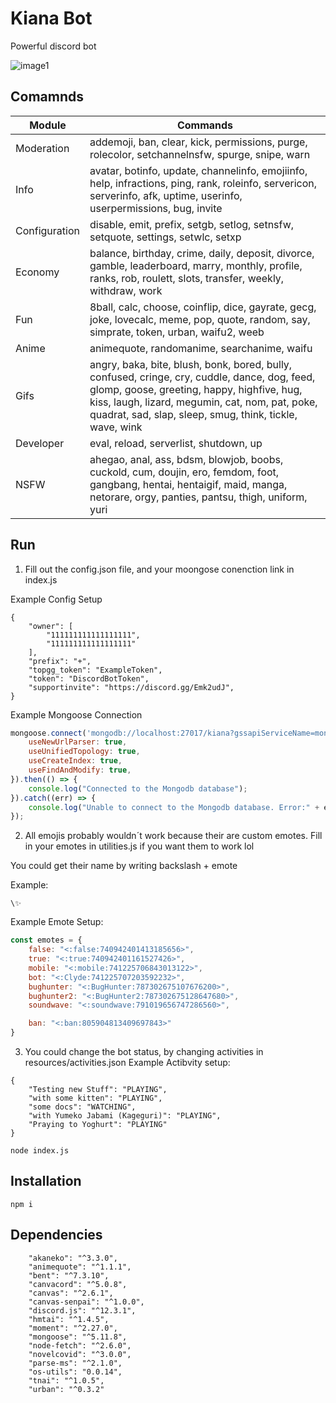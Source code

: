 # Kiana Bot
 Powerful discord bot

 ![image1](https://cdn.discordapp.com/attachments/753474862693089300/807617649823055882/unknown.png)


## Comamnds
| Module        | Commands       
| ----------- |----------------------| 
| Moderation     | addemoji, ban, clear, kick, permissions, purge, rolecolor, setchannelnsfw, spurge, snipe, warn |
| Info     | avatar, botinfo, update, channelinfo, emojiinfo, help, infractions, ping, rank, roleinfo, servericon, serverinfo, afk, uptime, userinfo, userpermissions, bug, invite      | 
| Configuration | disable, emit, prefix, setgb, setlog, setnsfw, setquote, settings, setwlc, setxp      |
| Economy     | balance, birthday, crime, daily, deposit, divorce, gamble, leaderboard, marry, monthly, profile, ranks, rob, roulett, slots, transfer, weekly, withdraw, work      | 
| Fun     | 8ball, calc, choose, coinflip, dice, gayrate, gecg, joke, lovecalc, meme, pop, quote, random, say, simprate, token, urban, waifu2, weeb      | 
| Anime     | animequote, randomanime, searchanime, waifu      | 
| Gifs     | angry, baka, bite, blush, bonk, bored, bully, confused, cringe, cry, cuddle, dance, dog, feed, glomp, goose, greeting, happy, highfive, hug, kiss, laugh, lizard, megumin, cat, nom, pat, poke, quadrat, sad, slap, sleep, smug, think, tickle, wave, wink      | 
| Developer     | eval, reload, serverlist, shutdown, up      | 
| NSFW     | ahegao, anal, ass, bdsm, blowjob, boobs, cuckold, cum, doujin, ero, femdom, foot, gangbang, hentai, hentaigif, maid, manga, netorare, orgy, panties, pantsu, thigh, uniform, yuri      | 

## Run
1. Fill out the config.json file, and your moongose conenction link in index.js

Example Config Setup

```
{
    "owner": [
        "111111111111111111",
        "111111111111111111"
    ],
    "prefix": "+",
    "topgg_token": "ExampleToken",
    "token": "DiscordBotToken",
    "supportinvite": "https://discord.gg/Emk2udJ",
}
```

Example Mongoose Connection

```Javascript
mongoose.connect('mongodb://localhost:27017/kiana?gssapiServiceName=mongodb', {
    useNewUrlParser: true,
    useUnifiedTopology: true,
    useCreateIndex: true,
    useFindAndModify: true,
}).then(() => {
    console.log("Connected to the Mongodb database");
}).catch((err) => {
    console.log("Unable to connect to the Mongodb database. Error:" + err, "error");
});

```
2. All emojis probably wouldn´t work because their are custom emotes. Fill in your emotes in utilities.js if you want them to work lol

You could get their name by writing backslash + emote 

Example:
```
\✨
```

Example Emote Setup:

```Javascript
const emotes = {
    false: "<:false:740942401413185656>",
    true: "<:true:740942401161527426>",
    mobile: "<:mobile:741225706843013122>",
    bot: "<:Clyde:741225707203592232>",
    bughunter: "<:BugHunter:787302675107676200>",
    bughunter2: "<:BugHunter2:787302675128647680>",
    soundwave: "<:soundwave:791019656747286560>",

    ban: "<:ban:805904813409697843>"
}
```

3. You could change the bot status, by changing activities in resources/activities.json
Example Actibvity setup:

```
{
    "Testing new Stuff": "PLAYING",
    "with some kitten": "PLAYING",
    "some docs": "WATCHING",
    "with Yumeko Jabami (Kageguri)": "PLAYING",
    "Praying to Yoghurt": "PLAYING"
}
```

```
node index.js
```

## Installation
```
npm i
```
## Dependencies
        "akaneko": "^3.3.0",
        "animequote": "^1.1.1",
        "bent": "^7.3.10",
        "canvacord": "^5.0.8",
        "canvas": "^2.6.1",
        "canvas-senpai": "^1.0.0",
        "discord.js": "^12.3.1",
        "hmtai": "^1.4.5",
        "moment": "^2.27.0",
        "mongoose": "^5.11.8",
        "node-fetch": "^2.6.0",
        "novelcovid": "^3.0.0",
        "parse-ms": "^2.1.0",
        "os-utils": "0.0.14",
        "tnai": "^1.0.5",
        "urban": "^0.3.2"